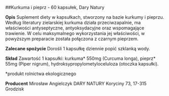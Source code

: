 ##Kurkuma i pieprz - 60 kapsułek, Dary Natury

**Opis** Suplement diety w kapsułkach, stworzony na bazie kurkumy i pieprzu. Według literatury zielarskiej kurkuma działa przeciwzapalnie, ma właściwości antyseptyczne, antyoksydacyjne oraz wspomagające trawienie. W celu maksymalnego wykorzystania jej właściwości, w powyższym preparacie została połączona z czarnym pieprzem.

**Zalecane spożycie** Dorośli 1 kapsułkę dziennie popić szklanką wody.

**Skład** Zawartość 1 kapsułki: kurkuma\* 550mg (Curcuma longa), pieprz\* 55mg (Piper nigrum), hydroksypropylometyloceluloza (otoczka kapsułki).

\*produkt rolnictwa ekologicznego

**Producent** Mirosław Angielczyk DARY NATURY
Koryciny 73, 17-315 Grodzisk
